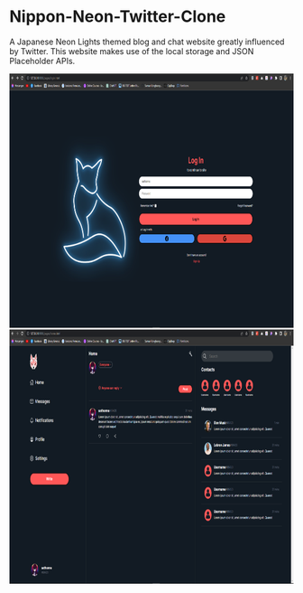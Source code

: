 # Nippon-Neon-Twitter-Clone
 A Japanese Neon Lights themed blog and chat website greatly influenced by Twitter. This website makes use of the local storage and JSON Placeholder APIs.

<img src="output images/login.png" width=900 height=450/>
<img src="output images/home.png" width=900 height=450/>
